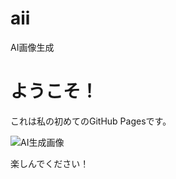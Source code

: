 # aii
AI画像生成
    
<!DOCTYPE html>
<html>
<head>
<title>私のウェブサイト</title>
</head>
<body>
<h1>ようこそ！</h1>
<p>これは私の初めてのGitHub Pagesです。</p>

<img src="images/Gemini_Generated_Image_zgh8adzgh8adzgh8.png" alt="AI生成画像">
<p>楽しんでください！</p>
</body>
</html>
